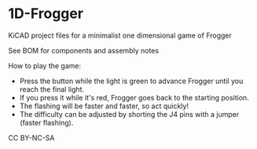 # 1D-Frogger
KiCAD project files for a minimalist one dimensional game of Frogger

See BOM for components and assembly notes

How to play the game:
* Press the button while the light is green to advance Frogger until you reach the final light.
* If you press it while it's red, Frogger goes back to the starting position.
* The flashing will be faster and faster, so act quickly!
* The difficulty can be adjusted by shorting the J4 pins with a jumper (faster flashing).

CC BY-NC-SA